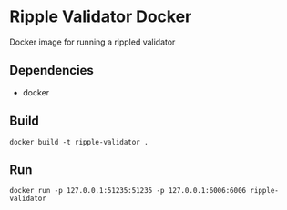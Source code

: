 # Ripple Validator Docker

Docker image for running a rippled validator

## Dependencies

- docker

## Build

```
docker build -t ripple-validator .
```

## Run

```
docker run -p 127.0.0.1:51235:51235 -p 127.0.0.1:6006:6006 ripple-validator
```